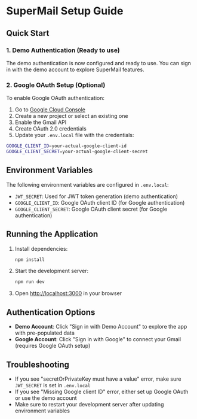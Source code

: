 # SuperMail Setup Guide

## Quick Start

### 1. Demo Authentication (Ready to use)
The demo authentication is now configured and ready to use. You can sign in with the demo account to explore SuperMail features.

### 2. Google OAuth Setup (Optional)
To enable Google OAuth authentication:

1. Go to [Google Cloud Console](https://console.cloud.google.com/)
2. Create a new project or select an existing one
3. Enable the Gmail API
4. Create OAuth 2.0 credentials
5. Update your `.env.local` file with the credentials:

```bash
GOOGLE_CLIENT_ID=your-actual-google-client-id
GOOGLE_CLIENT_SECRET=your-actual-google-client-secret
```

## Environment Variables

The following environment variables are configured in `.env.local`:

- `JWT_SECRET`: Used for JWT token generation (demo authentication)
- `GOOGLE_CLIENT_ID`: Google OAuth client ID (for Google authentication)
- `GOOGLE_CLIENT_SECRET`: Google OAuth client secret (for Google authentication)

## Running the Application

1. Install dependencies:
   ```bash
   npm install
   ```

2. Start the development server:
   ```bash
   npm run dev
   ```

3. Open [http://localhost:3000](http://localhost:3000) in your browser

## Authentication Options

- **Demo Account**: Click "Sign in with Demo Account" to explore the app with pre-populated data
- **Google Account**: Click "Sign in with Google" to connect your Gmail (requires Google OAuth setup)

## Troubleshooting

- If you see "secretOrPrivateKey must have a value" error, make sure `JWT_SECRET` is set in `.env.local`
- If you see "Missing Google client ID" error, either set up Google OAuth or use the demo account
- Make sure to restart your development server after updating environment variables
